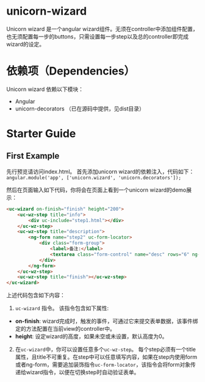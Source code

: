 # unicorn-wizard
Unicorn wizard 是一个angular wizard组件。无须在controller中添加组件配置，也无须配置每一步的buttons，只需设置每一步step以及总的controller即完成wizard的设定。


# 依赖项（Dependencies）
Unicorn wizard 依赖以下模块：
* Angular
* unicorn-decorators （已在源码中提供，见dist目录）

# Starter Guide
## First Example
先行预览请访问index.html。
首先添加unicorn wizard的依赖注入，代码如下：
`
angular.module('app', ['unicorn.wizard', 'unicorn.decorators']);
`

然后在页面输入如下代码，你将会在页面上看到一个unicorn wizard的demo展示：

````html
<uc-wizard on-finish="finish" height="200">
	<uc-wz-step title="info">
		<div uc-include="step1.html"></div>
	</uc-wz-step>
	<uc-wz-step title="description">
		<ng-form name="step2" uc-form-locator>
			<div class="form-group">
				<label>备注:</label>
				<textarea class="form-control" name="desc" rows="6" ng-model="data.desc"></textarea>
			</div>
		</ng-form>
	</uc-wz-step>
	<uc-wz-step title="finish"></uc-wz-step>
</uc-wizard>
````
上述代码包含如下内容：
1) `uc-wizard` 指令。 该指令包含如下属性:
* **on-finish**: wizard完成时，触发的事件，可通过它来提交表单数据，该事件绑定的方法配置在当前view的controller中。
* **height**: 设定wizard的高度，如果未空或未设置，默认高度为0。

2) 在`uc-wizard`中，你可以设置任意多个`uc-wz-step`。 每个step必须有一个title属性，且title不可重复。在step中可以任意填写内容，如果在step内使用form或者ng-form，需要追加装饰指令`uc-form-locator`，该指令会将form对象传递给wizard指令，以便在切换step时自动验证表单。


